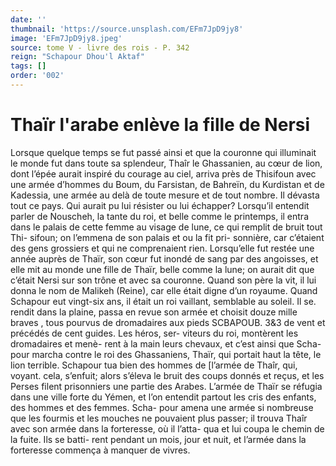 ```yaml
---
date: ''
thumbnail: 'https://source.unsplash.com/EFm7JpD9jy8'
image: 'EFm7JpD9jy8.jpeg'
source: tome V - livre des rois - P. 342
reign: "Schapour Dhou'l Aktaf"
tags: []
order: '002'
---
```


# Thaïr l'arabe enlève la fille de Nersi

Lorsque quelque temps se fut passé ainsi et que
la couronne qui illuminait le monde fut dans toute sa splendeur, Thaîr le Ghassanien, au cœur de lion, dont l’épée aurait inspiré du courage au ciel, arriva
près de Thisifoun avec une armée d’hommes du
Boum, du Farsistan, de Bahreïn, du Kurdistan et de Kadessia, une armée au delà de toute mesure et
de tout nombre. Il dévasta tout ce pays. Qui aurait pu lui résister ou lui échapper? Lorsqu’il entendit
parler de Nouscheh, la tante du roi, et belle comme le printemps, il entra dans le palais de cette femme au visage de lune, ce qui remplit de bruit tout Thi- sifoun; on l’emmena de son palais et ou la fit pri- sonnière, car c’étaient des gens grossiers et qui ne comprenaient rien. Lorsqu’elle fut restée une année
auprès de Thaïr, son cœur fut inondé de sang par
des angoisses, et elle mit au monde une fille de Thaïr, belle comme la lune; on aurait dit que c’était
Nersi sur son trône et avec sa couronne. Quand son père la vit, il lui donna le nom de Malikeh (Reine), car elle était digne d’un royaume.
Quand Schapour eut vingt-six ans, il était un roi vaillant, semblable au soleil. Il se. rendit dans la plaine, passa en revue son armée et choisit douze mille braves , tous pourvus de dromadaires aux pieds
SCBAPOUB. 3&3 de vent et précédés de cent guides. Les héros, ser-
viteurs du roi, montèrent les dromadaires et menè- rent à la main leurs chevaux, et c’est ainsi que Scha- pour marcha contre le roi des Ghassaniens, Thaïr, qui portait haut la tête, le lion terrible. Schapour tua bien des hommes de [l’armée de Thaîr, qui, voyant.
cela, s’enfuit; alors s’éleva le bruit des coups donnés
et reçus, et les Perses filent prisonniers une partie
des Arabes. L’armée de Thaïr se réfugia dans une
ville forte du Yémen, et l’on entendit partout les
cris des enfants, des hommes et des femmes. Scha-
pour amena une armée si nombreuse que les fourmis
et les mouches ne pouvaient plus passer; il trouva Thaîr avec son armée dans la forteresse, où il l’atta-
qua et lui coupa le chemin de la fuite. Ils se batti- rent pendant un mois, jour et nuit, et l’armée dans
la forteresse commença à manquer de vivres.
